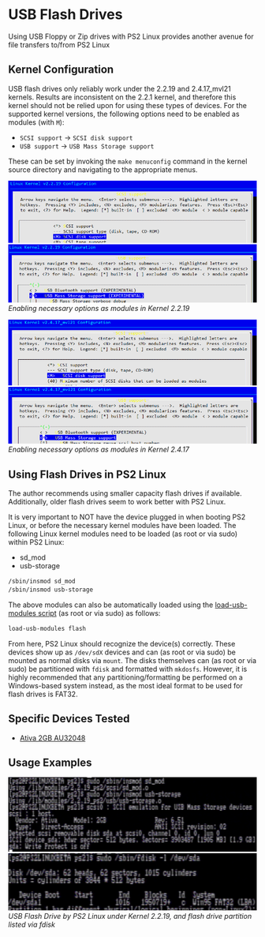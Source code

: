# USB Flash Drives

Using USB Floppy or Zip drives with PS2 Linux provides another avenue for file transfers to/from PS2 Linux

## Kernel Configuration

USB flash drives only reliably work under the 2.2.19 and 2.4.17_mvl21 kernels. Results are inconsistent on the 2.2.1 kernel, and therefore this kernel should not be relied upon for using these types of devices. For the supported kernel versions, the following options need to be enabled as modules (with ```M```):
* ```SCSI support``` -> ```SCSI disk support```
* ```USB support``` -> ```USB Mass Storage support```

These can be set by invoking the ```make menuconfig``` command in the kernel source directory and navigating to the appropriate menus.

![](../2.2.19-sd_mod.png?raw=true)  
![](../2.2.19_usb-storage.png?raw=true)  
*Enabling necessary options as modules in Kernel 2.2.19*

![](../2.4.17-sd_mod.png?raw=true)  
![](../2.4.17_usb-storage.png?raw=true)  
*Enabling necessary options as modules in Kernel 2.4.17*

## Using Flash Drives in PS2 Linux

The author recommends using smaller capacity flash drives if available. Additionally, older flash drives seem to work better with PS2 Linux.

It is very important to NOT have the device plugged in when booting PS2 Linux, or before the necessary kernel modules have been loaded. The following Linux kernel modules need to be loaded (as root or via sudo) within PS2 Linux:  
* sd_mod
* usb-storage
```bash
/sbin/insmod sd_mod
/sbin/insmod usb-storage
```

The above modules can also be automatically loaded using the [load-usb-modules script](../../Scripts/load-usb-modules) (as root or via sudo) as follows:
```bash
load-usb-modules flash
```

From here, PS2 Linux should recognize the device(s) correctly. These devices show up as ```/dev/sdX``` devices and can (as root or via sudo) be mounted as normal disks via ```mount```. The disks themselves can (as root or via sudo) be partitioned with ```fdisk``` and formatted with ```mkdosfs```. However, it is highly recommended that any partitioning/formatting be performed on a Windows-based system instead, as the most ideal format to be used for flash drives is FAT32.

## Specific Devices Tested

* [Ativa 2GB AU32048](https://www.officedepot.com/a/products/564177/Ativa-USB-20-FlipTop-Flash-Drive/)

## Usage Examples

![](USB_flash_2.2.19.png?raw=true)  
![](flash_fdisk.png?raw=true)  
*USB Flash Drive by PS2 Linux under Kernel 2.2.19, and flash drive partition listed via fdisk*

